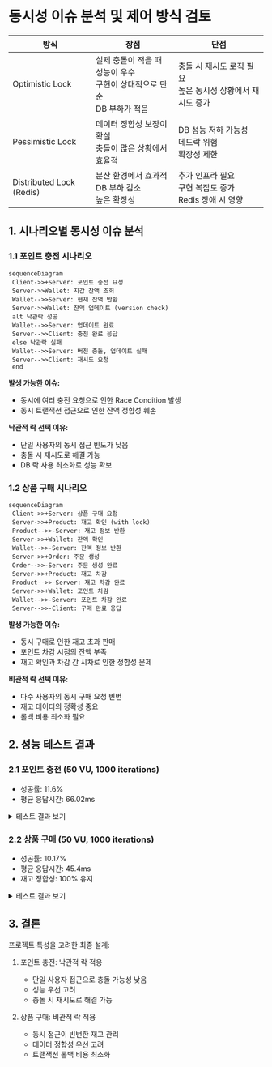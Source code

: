 # 동시성 이슈 분석 및 제어 방식 검토

| 방식                     | 장점                                                                        | 단점                                                         |
| ------------------------ | --------------------------------------------------------------------------- | ------------------------------------------------------------ |
| Optimistic Lock          | 실제 충돌이 적을 때 성능이 우수<br>구현이 상대적으로 단순<br>DB 부하가 적음 | 충돌 시 재시도 로직 필요<br>높은 동시성 상황에서 재시도 증가 |
| Pessimistic Lock         | 데이터 정합성 보장이 확실<br>충돌이 많은 상황에서 효율적                    | DB 성능 저하 가능성<br>데드락 위험<br>확장성 제한            |
| Distributed Lock (Redis) | 분산 환경에서 효과적<br>DB 부하 감소<br>높은 확장성                         | 추가 인프라 필요<br>구현 복잡도 증가<br>Redis 장애 시 영향   |

## 1. 시나리오별 동시성 이슈 분석

### 1.1 포인트 충전 시나리오

```mermaid
sequenceDiagram
 Client->>+Server: 포인트 충전 요청
 Server->>Wallet: 지갑 잔액 조회
 Wallet-->>Server: 현재 잔액 반환
 Server->>Wallet: 잔액 업데이트 (version check)
 alt 낙관락 성공
 Wallet-->>Server: 업데이트 완료
 Server-->>Client: 충전 완료 응답
 else 낙관락 실패
 Wallet-->>Server: 버전 충돌, 업데이트 실패
 Server-->>Client: 재시도 요청
 end
```

**발생 가능한 이슈:**

- 동시에 여러 충전 요청으로 인한 Race Condition 발생
- 동시 트랜잭션 접근으로 인한 잔액 정합성 훼손

**낙관적 락 선택 이유:**

- 단일 사용자의 동시 접근 빈도가 낮음
- 충돌 시 재시도로 해결 가능
- DB 락 사용 최소화로 성능 확보

### 1.2 상품 구매 시나리오

```mermaid
sequenceDiagram
 Client->>+Server: 상품 구매 요청
 Server->>+Product: 재고 확인 (with lock)
 Product-->>-Server: 재고 정보 반환
 Server->>+Wallet: 잔액 확인
 Wallet-->>-Server: 잔액 정보 반환
 Server->>+Order: 주문 생성
 Order-->>-Server: 주문 생성 완료
 Server->>+Product: 재고 차감
 Product-->>-Server: 재고 차감 완료
 Server->>+Wallet: 포인트 차감
 Wallet-->>-Server: 포인트 차감 완료
 Server-->>-Client: 구매 완료 응답
```

**발생 가능한 이슈:**

- 동시 구매로 인한 재고 초과 판매
- 포인트 차감 시점의 잔액 부족
- 재고 확인과 차감 간 시차로 인한 정합성 문제

**비관적 락 선택 이유:**

- 다수 사용자의 동시 구매 요청 빈번
- 재고 데이터의 정확성 중요
- 롤백 비용 최소화 필요

## 2. 성능 테스트 결과

### 2.1 포인트 충전 (50 VU, 1000 iterations)

- 성공률: 11.6%
- 평균 응답시간: 66.02ms

<details>
<summary>테스트 결과 보기</summary>
<img src="https://i.imgur.com/ZuGccLX.png" alt="charge-test-result">
</details>

### 2.2 상품 구매 (50 VU, 1000 iterations)

- 성공률: 10.17%
- 평균 응답시간: 45.4ms
- 재고 정합성: 100% 유지

<details>
<summary>테스트 결과 보기</summary>
<img src="https://i.imgur.com/mHdsTfN.png" alt="order-test-result">
</details>

## 3. 결론

프로젝트 특성을 고려한 최종 설계:

1. 포인트 충전: 낙관적 락 적용

   - 단일 사용자 접근으로 충돌 가능성 낮음
   - 성능 우선 고려
   - 충돌 시 재시도로 해결 가능

2. 상품 구매: 비관적 락 적용
   - 동시 접근이 빈번한 재고 관리
   - 데이터 정합성 우선 고려
   - 트랜잭션 롤백 비용 최소화
